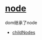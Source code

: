 # [node](https://developer.mozilla.org/zh-CN/docs/Web/API/Node)

dom继承了node

* [childNodes](https://developer.mozilla.org/zh-CN/docs/Web/API/Node/childNodes)